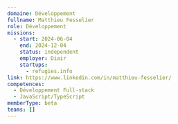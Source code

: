 ```yaml
---
domaine: Développement
fullname: Matthieu Fesselier
role: Développement
missions:
  - start: 2024-06-04
    end: 2024-12-04
    status: independent
    employer: Diair
    startups:
      - refugies.info
link: https://www.linkedin.com/in/matthieu-fesselier/
competences:
  - Développement Full-stack
  - JavaScript/TypeScript
memberType: beta
teams: []
---
```

